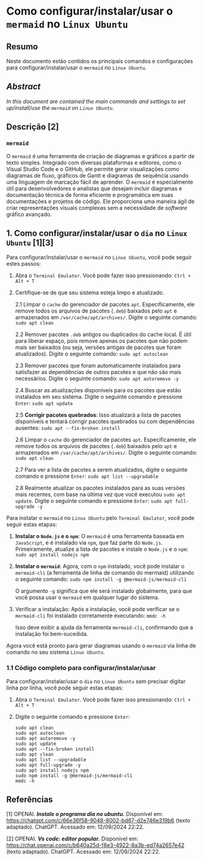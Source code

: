 # Como configurar/instalar/usar o `mermaid` no `Linux Ubuntu`

## Resumo

Neste documento estão contidos os principais comandos e configurações para configurar/instalar/usar o `mermaid` no `Linux Ubuntu`.

## _Abstract_

_In this document are contained the main commands and settings to set up/install/use the `mermaid` on `Linux Ubuntu`._


## Descrição [2]

### `mermaid`

O `mermaid` é uma ferramenta de criação de diagramas e gráficos a partir de texto simples. Integrado com diversas plataformas e editores, como o Visual Studio Code e o GitHub, ele permite gerar visualizações como diagramas de fluxo, gráficos de Gantt e diagramas de sequência usando uma linguagem de marcação fácil de aprender. O `mermaid` é especialmente útil para desenvolvedores e analistas que desejam incluir diagramas e documentação técnica de forma eficiente e programática em suas documentações e projetos de código. Ele proporciona uma maneira ágil de criar representações visuais complexas sem a necessidade de _software_ gráfico avançado.


## 1. Como configurar/instalar/usar o `dia` no `Linux Ubuntu` [1][3]

Para configurar/instalar/usar o `mermaid` no `Linux Ubuntu`, você pode seguir estes passos:

1. Abra o `Terminal Emulator`. Você pode fazer isso pressionando: `Ctrl + Alt + T`    

2. Certifique-se de que seu sistema esteja limpo e atualizado.

    2.1 Limpar o `cache` do gerenciador de pacotes `apt`. Especificamente, ele remove todos os arquivos de pacotes (`.deb`) baixados pelo `apt` e armazenados em `/var/cache/apt/archives/`. Digite o seguinte comando: `sudo apt clean` 
    
    2.2 Remover pacotes `.deb` antigos ou duplicados do cache local. É útil para liberar espaço, pois remove apenas os pacotes que não podem mais ser baixados (ou seja, versões antigas de pacotes que foram atualizados). Digite o seguinte comando: `sudo apt autoclean`

    2.3 Remover pacotes que foram automaticamente instalados para satisfazer as dependências de outros pacotes e que não são mais necessários. Digite o seguinte comando: `sudo apt autoremove -y`

    2.4 Buscar as atualizações disponíveis para os pacotes que estão instalados em seu sistema. Digite o seguinte comando e pressione `Enter`: `sudo apt update`

    2.5 **Corrigir pacotes quebrados**: Isso atualizará a lista de pacotes disponíveis e tentará corrigir pacotes quebrados ou com dependências ausentes: `sudo apt --fix-broken install`

    2.6 Limpar o `cache` do gerenciador de pacotes `apt`. Especificamente, ele remove todos os arquivos de pacotes (`.deb`) baixados pelo `apt` e armazenados em `/var/cache/apt/archives/`. Digite o seguinte comando: `sudo apt clean` 
    
    2.7 Para ver a lista de pacotes a serem atualizados, digite o seguinte comando e pressione `Enter`:  `sudo apt list --upgradable`

    2.8 Realmente atualizar os pacotes instalados para as suas versões mais recentes, com base na última vez que você executou `sudo apt update`. Digite o seguinte comando e pressione `Enter`: `sudo apt full-upgrade -y`
    

Para instalar o `mermaid` no `Linux Ubuntu` pelo `Terminal Emulator`, você pode seguir estas etapas:

1. **Instalar o `Node.js` e o `npm`**: O `mermaid` é uma ferramenta baseada em `JavaScript`, e é instalado via `npm`, que faz parte do `Node.js`. Primeiramente, atualize a lista de pacotes e instale o `Node.js` e o `npm`: `sudo apt install nodejs npm`

2. **Instalar o `mermaid`**: Agora, com o `npm` instalado, você pode instalar o `mermaid-cli` (a ferramenta de linha de comando do mermaid) utilizando o seguinte comando: `sudo npm install -g @mermaid-js/mermaid-cli`

    O argumento `-g` significa que ele será instalado globalmente, para que você possa usar o `mermaid` em qualquer lugar do sistema.

3. Verificar a instalação: Após a instalação, você pode verificar se o `mermaid-cli` foi instalado corretamente executando: `mmdc -h`

    Isso deve exibir a ajuda da ferramenta `mermaid-cli`, confirmando que a instalação foi bem-sucedida.

Agora você está pronto para gerar diagramas usando o `mermaid` via linha de comando no seu sistema `Linux Ubuntu`.


### 1.1 Código completo para configurar/instalar/usar

Para configurar/instalar/usar o `dia` no `Linux Ubuntu` sem precisar digitar linha por linha, você pode seguir estas etapas:

1. Abra o `Terminal Emulator`. Você pode fazer isso pressionando: `Ctrl + Alt + T`

2. Digite o seguinte comando e pressione `Enter`:

    ```
    sudo apt clean
    sudo apt autoclean
    sudo apt autoremove -y
    sudo apt update
    sudo apt --fix-broken install
    sudo apt clean
    sudo apt list --upgradable
    sudo apt full-upgrade -y
    sudo apt install nodejs npm
    sudo npm install -g @mermaid-js/mermaid-cli
    mmdc -h
    ```


## Referências

[1] OPENAI. ***Instale o programa dia no ubuntu.*** Disponível em: <https://chatgpt.com/c/66e36f58-9048-8002-bd67-d2e746e319b6> (texto adaptado). ChatGPT. Acessado em: 12/09/2024 22:22.

[2] OPENAI. ***Vs code: editor popular.*** Disponível em: <https://chat.openai.com/c/b640a25d-f8e3-4922-8a3b-ed74a2657e42> (texto adaptado). ChatGPT. Acessado em: 12/09/2024 22:22.

